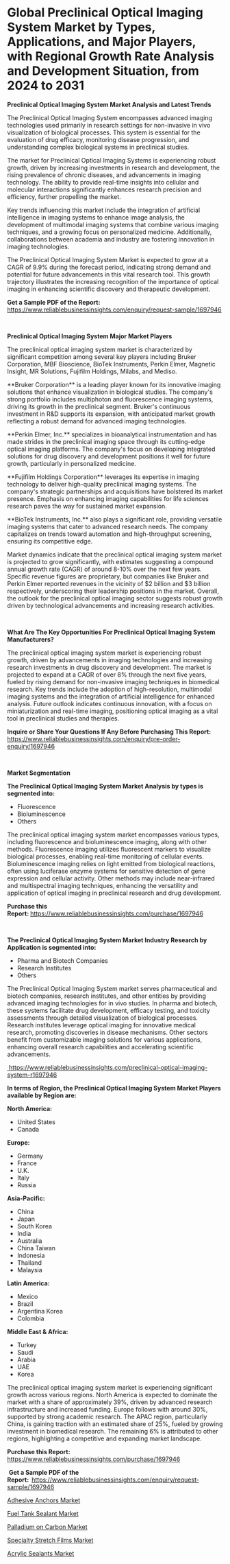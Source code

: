 <p><h1>Global Preclinical Optical Imaging System Market by Types, Applications, and Major Players, with Regional Growth Rate Analysis and Development Situation, from 2024 to 2031</h1></p><p><strong>Preclinical Optical Imaging System Market Analysis and Latest Trends</strong></p>
<p><p>The Preclinical Optical Imaging System encompasses advanced imaging technologies used primarily in research settings for non-invasive in vivo visualization of biological processes. This system is essential for the evaluation of drug efficacy, monitoring disease progression, and understanding complex biological systems in preclinical studies.</p><p>The market for Preclinical Optical Imaging Systems is experiencing robust growth, driven by increasing investments in research and development, the rising prevalence of chronic diseases, and advancements in imaging technology. The ability to provide real-time insights into cellular and molecular interactions significantly enhances research precision and efficiency, further propelling the market. </p><p>Key trends influencing this market include the integration of artificial intelligence in imaging systems to enhance image analysis, the development of multimodal imaging systems that combine various imaging techniques, and a growing focus on personalized medicine. Additionally, collaborations between academia and industry are fostering innovation in imaging technologies.</p><p>The Preclinical Optical Imaging System Market is expected to grow at a CAGR of 9.9% during the forecast period, indicating strong demand and potential for future advancements in this vital research tool. This growth trajectory illustrates the increasing recognition of the importance of optical imaging in enhancing scientific discovery and therapeutic development.</p></p>
<p><strong>Get a Sample PDF of the Report:&nbsp;</strong> <a href="https://www.reliablebusinessinsights.com/enquiry/request-sample/1697946?utm_campaign=1119&utm_medium=2&utm_source=Github&utm_content=ia&utm_term=04102024&utm_id=preclinical-optical-imaging-system">https://www.reliablebusinessinsights.com/enquiry/request-sample/1697946</a></p>
<p>&nbsp;</p>
<p><strong>Preclinical Optical Imaging System Major Market Players</strong></p>
<p><p>The preclinical optical imaging system market is characterized by significant competition among several key players including Bruker Corporation, MBF Bioscience, BioTek Instruments, Perkin Elmer, Magnetic Insight, MR Solutions, Fujifilm Holdings, Milabs, and Mediso.</p><p>**Bruker Corporation** is a leading player known for its innovative imaging solutions that enhance visualization in biological studies. The company's strong portfolio includes multiphoton and fluorescence imaging systems, driving its growth in the preclinical segment. Bruker's continuous investment in R&D supports its expansion, with anticipated market growth reflecting a robust demand for advanced imaging technologies.</p><p>**Perkin Elmer, Inc.** specializes in bioanalytical instrumentation and has made strides in the preclinical imaging space through its cutting-edge optical imaging platforms. The company's focus on developing integrated solutions for drug discovery and development positions it well for future growth, particularly in personalized medicine.</p><p>**Fujifilm Holdings Corporation** leverages its expertise in imaging technology to deliver high-quality preclinical imaging systems. The company's strategic partnerships and acquisitions have bolstered its market presence. Emphasis on enhancing imaging capabilities for life sciences research paves the way for sustained market expansion.</p><p>**BioTek Instruments, Inc.** also plays a significant role, providing versatile imaging systems that cater to advanced research needs. The company capitalizes on trends toward automation and high-throughput screening, ensuring its competitive edge.</p><p>Market dynamics indicate that the preclinical optical imaging system market is projected to grow significantly, with estimates suggesting a compound annual growth rate (CAGR) of around 8-10% over the next few years. Specific revenue figures are proprietary, but companies like Bruker and Perkin Elmer reported revenues in the vicinity of $2 billion and $3 billion respectively, underscoring their leadership positions in the market. Overall, the outlook for the preclinical optical imaging sector suggests robust growth driven by technological advancements and increasing research activities.</p></p>
<p>&nbsp;</p>
<p><strong>What Are The Key Opportunities For Preclinical Optical Imaging System Manufacturers?</strong></p>
<p><p>The preclinical optical imaging system market is experiencing robust growth, driven by advancements in imaging technologies and increasing research investments in drug discovery and development. The market is projected to expand at a CAGR of over 8% through the next five years, fueled by rising demand for non-invasive imaging techniques in biomedical research. Key trends include the adoption of high-resolution, multimodal imaging systems and the integration of artificial intelligence for enhanced analysis. Future outlook indicates continuous innovation, with a focus on miniaturization and real-time imaging, positioning optical imaging as a vital tool in preclinical studies and therapies.</p></p>
<p><strong>Inquire or Share Your Questions If Any Before Purchasing This Report:</strong> <a href="https://www.reliablebusinessinsights.com/enquiry/pre-order-enquiry/1697946?utm_campaign=1119&utm_medium=2&utm_source=Github&utm_content=ia&utm_term=04102024&utm_id=preclinical-optical-imaging-system">https://www.reliablebusinessinsights.com/enquiry/pre-order-enquiry/1697946</a></p>
<p>&nbsp;</p>
<p><strong>Market Segmentation</strong></p>
<p><strong>The Preclinical Optical Imaging System Market Analysis by types is segmented into:</strong></p>
<p><ul><li>Fluorescence</li><li>Bioluminescence</li><li>Others</li></ul></p>
<p><p>The preclinical optical imaging system market encompasses various types, including fluorescence and bioluminescence imaging, along with other methods. Fluorescence imaging utilizes fluorescent markers to visualize biological processes, enabling real-time monitoring of cellular events. Bioluminescence imaging relies on light emitted from biological reactions, often using luciferase enzyme systems for sensitive detection of gene expression and cellular activity. Other methods may include near-infrared and multispectral imaging techniques, enhancing the versatility and application of optical imaging in preclinical research and drug development.</p></p>
<p><strong>Purchase this Report:&nbsp;</strong><a href="https://www.reliablebusinessinsights.com/purchase/1697946?utm_campaign=1119&utm_medium=2&utm_source=Github&utm_content=ia&utm_term=04102024&utm_id=preclinical-optical-imaging-system">https://www.reliablebusinessinsights.com/purchase/1697946</a></p>
<p>&nbsp;</p>
<p><strong>The Preclinical Optical Imaging System Market Industry Research by Application is segmented into:</strong></p>
<p><ul><li>Pharma and Biotech Companies</li><li>Research Institutes</li><li>Others</li></ul></p>
<p><p>The Preclinical Optical Imaging System market serves pharmaceutical and biotech companies, research institutes, and other entities by providing advanced imaging technologies for in vivo studies. In pharma and biotech, these systems facilitate drug development, efficacy testing, and toxicity assessments through detailed visualization of biological processes. Research institutes leverage optical imaging for innovative medical research, promoting discoveries in disease mechanisms. Other sectors benefit from customizable imaging solutions for various applications, enhancing overall research capabilities and accelerating scientific advancements.</p></p>
<p><a href="https://www.reliablebusinessinsights.com/preclinical-optical-imaging-system-r1697946?utm_campaign=1119&utm_medium=2&utm_source=Github&utm_content=ia&utm_term=04102024&utm_id=preclinical-optical-imaging-system">&nbsp;https://www.reliablebusinessinsights.com/preclinical-optical-imaging-system-r1697946</a></p>
<p><strong>In terms of Region, the Preclinical Optical Imaging System Market Players available by Region are:</strong></p>
<p>
    <p> <strong> North America: </strong>
        <ul>
            <li>United States</li>
            <li>Canada</li>
        </ul>
        </p> 
    <p> <strong> Europe: </strong>
        <ul>
            <li>Germany</li>
            <li>France</li>
            <li>U.K.</li>
            <li>Italy</li>
            <li>Russia</li>
        </ul>
        </p> 
    <p> <strong> Asia-Pacific: </strong>
        <ul>
            <li>China</li>
            <li>Japan</li>
            <li>South Korea</li>
            <li>India</li>
            <li>Australia</li>
            <li>China Taiwan</li>
            <li>Indonesia</li>
            <li>Thailand</li>
            <li>Malaysia</li>
        </ul>
        </p> 
    <p> <strong> Latin America: </strong>
        <ul>
            <li>Mexico</li>
            <li>Brazil</li>
            <li>Argentina Korea</li>
            <li>Colombia</li>
        </ul>
        </p> 
    <p> <strong> Middle East & Africa: </strong>
        <ul>
            <li>Turkey</li>
            <li>Saudi</li>
            <li>Arabia</li>
            <li>UAE</li>
            <li>Korea</li>
        </ul>
    </p>
    </p>
<p><p>The preclinical optical imaging system market is experiencing significant growth across various regions. North America is expected to dominate the market with a share of approximately 39%, driven by advanced research infrastructure and increased funding. Europe follows with around 30%, supported by strong academic research. The APAC region, particularly China, is gaining traction with an estimated share of 25%, fueled by growing investment in biomedical research. The remaining 6% is attributed to other regions, highlighting a competitive and expanding market landscape.</p></p>
<p><strong>Purchase this Report: </strong><a href="https://www.reliablebusinessinsights.com/purchase/1697946?utm_campaign=1119&utm_medium=2&utm_source=Github&utm_content=ia&utm_term=04102024&utm_id=preclinical-optical-imaging-system">https://www.reliablebusinessinsights.com/purchase/1697946</a></p>
<p>&nbsp;<strong>Get a Sample PDF of the Report:&nbsp;&nbsp;</strong><a href="https://www.reliablebusinessinsights.com/enquiry/request-sample/1697946?utm_campaign=1119&utm_medium=2&utm_source=Github&utm_content=ia&utm_term=04102024&utm_id=preclinical-optical-imaging-system">https://www.reliablebusinessinsights.com/enquiry/request-sample/1697946</a></p>
<p><strong></strong></p>
<p><p><a href="https://www.linkedin.com/pulse/global-adhesive-anchors-market-share-growth-opportunities-size-8adrf?utm_campaign=1119&utm_medium=2&utm_source=Github&utm_content=ia&utm_term=04102024&utm_id=preclinical-optical-imaging-system">Adhesive Anchors Market</a></p><p><a href="https://www.linkedin.com/pulse/fuel-tank-sealant-market-investigation-industry-evolution-forecast-dy4ye?utm_campaign=1119&utm_medium=2&utm_source=Github&utm_content=ia&utm_term=04102024&utm_id=preclinical-optical-imaging-system">Fuel Tank Sealant Market</a></p><p><a href="https://www.linkedin.com/pulse/key-drivers-palladium-carbon-market-trends-future-outlook-2024-2031-klzre?utm_campaign=1119&utm_medium=2&utm_source=Github&utm_content=ia&utm_term=04102024&utm_id=preclinical-optical-imaging-system">Palladium on Carbon Market</a></p><p><a href="https://www.linkedin.com/pulse/specialty-stretch-films-market-revolution-size-share-emerging-otglf?utm_campaign=1119&utm_medium=2&utm_source=Github&utm_content=ia&utm_term=04102024&utm_id=preclinical-optical-imaging-system">Specialty Stretch Films Market</a></p><p><a href="https://www.linkedin.com/pulse/regional-adaptations-global-acrylic-sealants-market-trends-overview-slsqf?utm_campaign=1119&utm_medium=2&utm_source=Github&utm_content=ia&utm_term=04102024&utm_id=preclinical-optical-imaging-system">Acrylic Sealants Market</a></p></p>